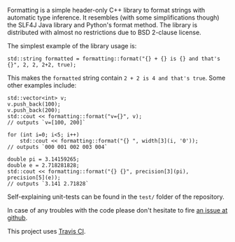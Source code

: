 Formatting is a simple header-only C++ library to format strings with
automatic type inference. It resembles (with some simplifications though) 
the SLF4J Java library and Python's format method. The library is distributed
with almost no restrictions due to BSD 2-clause license.

The simplest example of the library usage is:

	std::string formatted = formatting::format("{} + {} is {} and that's {}", 2, 2, 2+2, true);

This makes the `formatted` string contain `2 + 2 is 4 and that's true`. Some other examples include:

	std::vector<int> v;
	v.push_back(100);
	v.push_back(200);
	std::cout << formatting::format("v={}", v); 
	// outputs `v=[100, 200]`

	for (int i=0; i<5; i++)
		std::cout << formatting::format("{} ", width[3](i, '0'));
	// outputs `000 001 002 003 004`

	double pi = 3.14159265;
	double e = 2.718281828;
	std::cout << formatting::format("{} {}", precision[3](pi), precision[5](e));
	// outputs `3.141 2.71828`

Self-explaining unit-tests can be found in the `test/` folder of the repository.

In case of any troubles with the code please don't hesitate to fire 
[an issue at github](https://github.com/lisitsyn/formatting/issues/new).

This project uses [Travis CI](https://travis-ci.org/lisitsyn/formatting).

